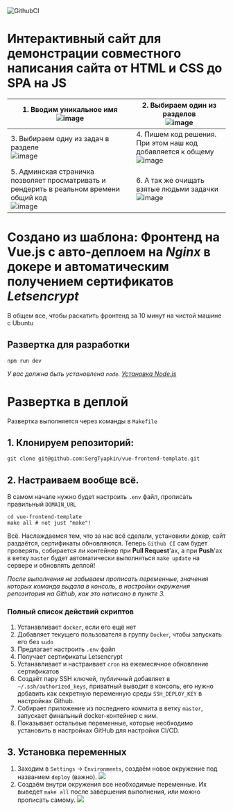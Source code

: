![GithubCI](https://github.com/sergtyapkin/interactive-site-writing-game-frontend/actions/workflows/deploy.yml/badge.svg)

# Интерактивный сайт для демонстрации совместного написания сайта от HTML и CSS до SPA на JS

  | 1. Вводим уникальное имя<br>![image](https://github.com/user-attachments/assets/03bb41e3-c723-4ee0-ab70-2d18b8529ca6)| 2. Выбираем один из разделов<br>![image](https://github.com/user-attachments/assets/0c2a1f37-d2b6-4c24-a24c-e81c7cb20ce3)|
 | --| --|
 | 3. Выбираем одну из задач в разделе<br>![image](https://github.com/user-attachments/assets/af02f4ad-db75-4501-8520-0a5eb0d5bec0)| 4. Пишем код решения. При этом наш код добавляется к общему<br>![image](https://github.com/user-attachments/assets/121361c6-b8ff-4b8f-8c5e-ccfed0dc75ab)|
 | 5. Админская страничка позволяет просматривать и рендерить в реальном времени общий код<br>![image](https://github.com/user-attachments/assets/52d67243-0cda-4d5f-a74b-35be327c0fd1)| 6. А так же очищать взятые людьми задачки ![image](https://github.com/user-attachments/assets/cb6fe7ba-6079-496c-877b-e386c58f67fd)|


# Создано из шаблона: Фронтенд на Vue.js с авто-деплоем на _Nginx_ в докере и автоматическим получением сертификатов _Letsencrypt_
В общем все, чтобы раскатить фронтенд за 10 минут на чистой машине с Ubuntu

## Развертка для разработки
```SHELL
npm run dev
```
_У вас должна быть установлена `node`. [Установка Node.js](https://nodejs.org/en/download)_

# Развертка в деплой
Развертка выполняется через команды в `Makefile`

## 1. Клонируем репозиторий:
```SHELL
git clone git@github.com:SergTyapkin/vue-frontend-template.git
```

## 2. Настраиваем вообще всё.
В самом начале нужно будет настроить `.env` файл, прописать правильный `DOMAIN_URL`
```SHELL
cd vue-frontend-template
make all # not just "make"!
````
Всё. Наслаждаемся тем, что за нас всё сделали, установили докер, сайт раздаётся, сертификаты обновляются.
Теперь `Github CI` сам будет проверять, собирается ли контейнер при **Pull Request**'ах, а при **Push**'ах в ветку `master` будет автоматически выполняться `make update` на сервере и обновлять деплой!

_После выполнения не забываем прописать переменные, значения которых команда выдала в консоль, в настройки окружения репозитория на Github, как это написано в пункте 3._

### Полный список действий скриптов
1. Устанавливает `docker`, если его ещё нет
2. Добавляет текущего пользователя в группу `Docker`, чтобы запускать его без `sudo`
3. Предлагает настроить `.env` файл
4. Получает сертификаты Letsencrypt
5. Устанавливает и настраивает `cron` на ежемесячное обновление сертификатов
6. Создаёт пару SSH ключей, публичный добавляет в `~/.ssh/authorized_keys`, приватный выводит в консоль, его нужно добавить как секретную переменную среды `SSH_DEPLOY_KEY` в настройках Github.
7. Собирает приложение из последнего коммита в ветку `master`, запускает финальный docker-контейнер с ним.
8. Показывает остальеые переменные, которые необходимо установить в настройках GitHub для настройки CI/CD.

## 3. Установка переменных
1. Заходим в `Settings` -> `Environments`, создаём новое окружение под названием `deploy` (важно).
![](/README_res/1.png)
2. Создаём внутри окружения все необходимые переменные. Их выведет `make all` после завершения выполнения, или можно прописать самому.
![](/README_res/2.png)

